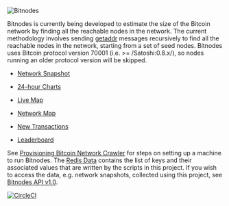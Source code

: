 ![Bitnodes](https://bitnodes.earn.com/static/img/bitnodes-github.png "Bitnodes")

Bitnodes is currently being developed to estimate the size of the Bitcoin network by finding all the reachable nodes in the network. The current methodology involves sending [getaddr](https://en.bitcoin.it/wiki/Protocol_specification#getaddr) messages recursively to find all the reachable nodes in the network, starting from a set of seed nodes. Bitnodes uses Bitcoin protocol version 70001 (i.e. >= /Satoshi:0.8.x/), so nodes running an older protocol version will be skipped.

* [Network Snapshot](https://bitnodes.earn.com/nodes/)

* [24-hour Charts](https://bitnodes.earn.com/dashboard/)

* [Live Map](https://bitnodes.earn.com/nodes/live-map/)

* [Network Map](https://bitnodes.earn.com/nodes/network-map/)

* [New Transactions](https://bitnodes.earn.com/dashboard/transactions/)

* [Leaderboard](https://bitnodes.earn.com/nodes/leaderboard/)

See [Provisioning Bitcoin Network Crawler](https://github.com/ayeowch/bitnodes/wiki/Provisioning-Bitcoin-Network-Crawler) for steps on setting up a machine to run Bitnodes. The [Redis Data](https://github.com/ayeowch/bitnodes/wiki/Redis-Data) contains the list of keys and their associated values that are written by the scripts in this project. If you wish to access the data, e.g. network snapshots, collected using this project, see [Bitnodes API v1.0](https://bitnodes.earn.com/api/).

[![CircleCI](https://circleci.com/gh/ayeowch/bitnodes.svg?style=svg)](https://circleci.com/gh/ayeowch/bitnodes)
